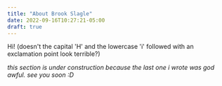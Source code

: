 ```yaml
---
title: "About Brook Slagle"
date: 2022-09-16T10:27:21-05:00
draft: true
---
```


Hi! (doesn't the capital 'H' and the lowercase 'i' followed with an exclamation point look terrible?)

*this section is under construction because the last one i wrote was god awful. see you soon :D*

<!-- I have a knack for being able to take something that I am entirely new to and if I find myself enjoying it, I have the ability to learn a lot about it in a short period of time and retain it relatively well. Examples are hobbies that I have delved into: guitars, longboards, keyboards, computers, programming, photoshop/GFX,  -->